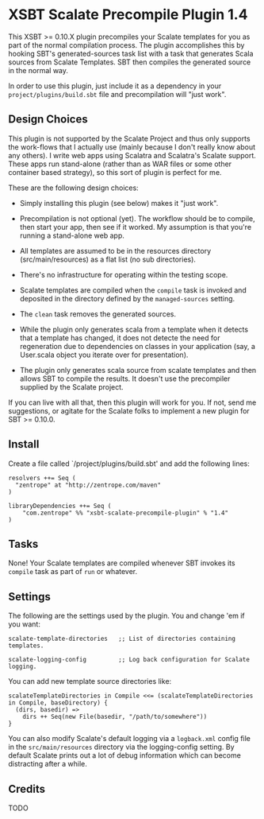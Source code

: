 # XSBT Scalate Precompile Plugin 1.4

This XSBT >= 0.10.X plugin precompiles your Scalate templates for you
as part of the normal compilation process. The plugin accomplishes
this by hooking SBT's generated-sources task list with a task that
generates Scala sources from Scalate Templates. SBT then compiles the
generated source in the normal way.

In order to use this plugin, just include it as a dependency in your
`project/plugins/build.sbt` file and precompilation will "just work".

## Design Choices

This plugin is not supported by the Scalate Project and thus only
supports the work-flows that I actually use (mainly because I don't
really know about any others). I write web apps using Scalatra and
Scalatra's Scalate support. These apps run stand-alone (rather than as
WAR files or some other container based strategy), so this sort of
plugin is perfect for me.

These are the following design choices:

 * Simply installing this plugin (see below) makes it "just work".

 * Precompilation is not optional (yet). The workflow should be to
   compile, then start your app, then see if it worked. My assumption
   is that you're running a stand-alone web app.

 * All templates are assumed to be in the resources directory
   (src/main/resources) as a flat list (no sub directories).

 * There's no infrastructure for operating within the testing scope.

 * Scalate templates are compiled when the `compile` task is invoked
   and deposited in the directory defined by the `managed-sources`
   setting.

 * The `clean` task removes the generated sources.

 * While the plugin only generates scala from a template when it
   detects that a template has changed, it does not detecte the need
   for regeneration due to dependencies on classes in your application
   (say, a User.scala object you iterate over for presentation).

 * The plugin only generates scala source from scalate templates and
   then allows SBT to compile the results. It doesn't use the
   precompiler supplied by the Scalate project.

If you can live with all that, then this plugin will work for you. If
not, send me suggestions, or agitate for the Scalate folks to
implement a new plugin for SBT >= 0.10.0.

## Install

Create a file called `/project/plugins/build.sbt' and add the following lines:

    resolvers ++= Seq (
      "zentrope" at "http://zentrope.com/maven"
    )

    libraryDependencies ++= Seq (
        "com.zentrope" %% "xsbt-scalate-precompile-plugin" % "1.4"
    )

## Tasks

None! Your Scalate templates are compiled whenever SBT invokes its
`compile` task as part of `run` or whatever.

## Settings

The following are the settings used by the plugin. You and change 'em
if you want:

    scalate-template-directories   ;; List of directories containing templates.

    scalate-logging-config         ;; Log back configuration for Scalate logging.

You can add new template source directories like:

    scalateTemplateDirectories in Compile <<= (scalateTemplateDirectories in Compile, baseDirectory) {
      (dirs, basedir) =>
        dirs ++ Seq(new File(basedir, "/path/to/somewhere"))
    }

You can also modify Scalate's default logging via a `logback.xml`
config file in the `src/main/resources` directory via the
logging-config setting. By default Scalate prints out a lot of debug
information which can become distracting after a while.

## Credits

TODO
